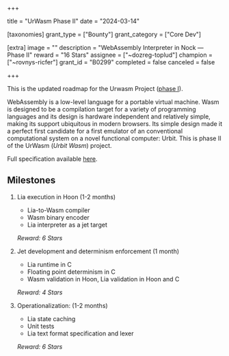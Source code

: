 +++

title = "UrWasm Phase II"
date = "2024-03-14"

[taxonomies]
grant_type = ["Bounty"]
grant_category = ["Core Dev"]

[extra]
image = ""
description = "WebAssembly Interpreter in Nock — Phase II"
reward = "16 Stars"
assignee = ["~dozreg-toplud"]
champion = ["~rovnys-ricfer"]
grant_id = "B0299"
completed = false
canceled = false

+++

This is the updated roadmap for the Urwasm Project ([phase I](https://urbit.org/grants/wasm-nock)).

WebAssembly is a low-level language for a portable virtual machine. Wasm is designed to be a compilation target for a variety of programming languages and its design is hardware independent and relatively simple, making its support ubiquitous in modern browsers. Its simple design made it a perfect first candidate for a first emulator of an conventional computational system on a novel functional computer: Urbit. This is phase II of the UrWasm (_Urbit Wasm_) project.

Full specification available [here](https://gist.github.com/Quodss/a1aaa81941e61707843a75d45d901ea0).

## Milestones
1. Lia execution in Hoon (1-2 months)
      - Lia-to-Wasm compiler
      - Wasm binary encoder
      - Lia interpreter as a jet target 

    _Reward: 6 Stars_
2. Jet development and determinism enforcement (1 month) 
      - Lia runtime in C
      - Floating point determinism in C
      - Wasm validation in Hoon, Lia validation in Hoon and C

    _Reward: 4 Stars_
3. Operationalization: (1-2 months) 
    - Lia state caching
    - Unit tests
    - Lia text format specification and lexer
    
    _Reward: 6 Stars_

